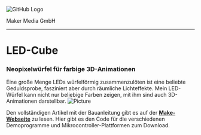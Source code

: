 ![GitHub Logo](http://www.heise.de/make/icons/make_logo.png)

Maker Media GmbH

***

# LED-Cube

### Neopixelwürfel für farbige 3D-Animationen

Eine große Menge LEDs würfelförmig zusammenzulöten ist eine beliebte Geduldsprobe, fasziniert aber durch räumliche Lichteffekte. Mein LED-Würfel kann nicht nur beliebige Farben zeigen, mit ihm sind auch 3D-Animationen darstellbar.
![Picture](https://github.com/heise/LED-Cube/blob/master/Cube.JPG)

Den vollständigen Artikel mit der Bauanleitung gibt es auf der **[Make-Webseite](https://heise.de/-4484515)** zu lesen.
Hier gibt es den Code für die verschiedenen Demoprogramme und Mikrocontroller-Plattformen zum Download.
